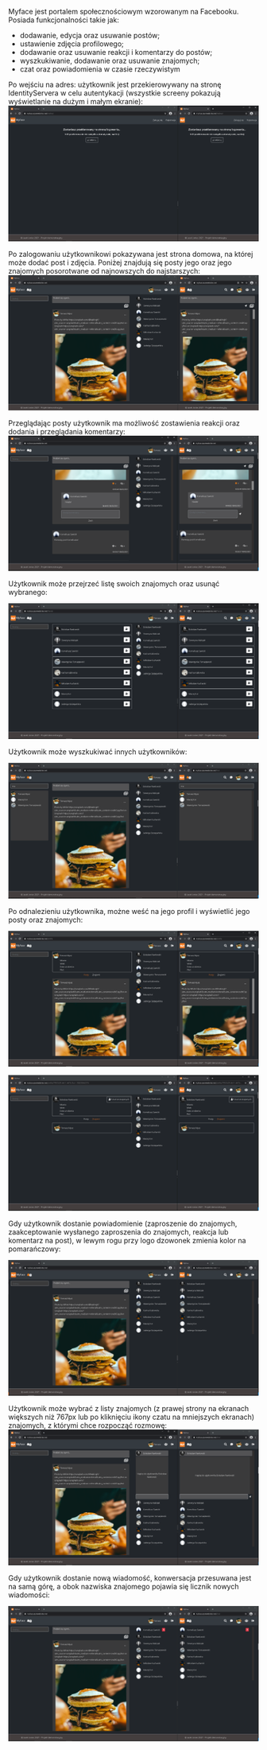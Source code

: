 Myface jest portalem społecznościowym wzorowanym na Facebooku. Posiada funkcjonalności takie jak:
- dodawanie, edycja oraz usuwanie postów;
- ustawienie zdjęcia profilowego;
- dodawanie oraz usuwanie reakcji i komentarzy do postów;
- wyszkukiwanie, dodawanie oraz usuwanie znajomych;
- czat oraz powiadomienia w czasie rzeczywistym

Po wejściu na adres: <a href="https://myface.azurewebsites.net/"></a> użytkownik jest przekierowywany na stronę IdentityServera w celu autentykacji (wszystkie screeny pokazują wyświetlanie na dużym i małym ekranie):
![Image of Yaktocat](https://github.com/JacDev/MyFaceClient/blob/master/Readme/Images/RedirectPage.png)

Po zalogowaniu użytkownikowi pokazywana jest strona domowa, na której może dodać post i zdjęcia. Poniżej znajdują się posty jego oraz jego znajomych posorotwane od najnowszych do najstarszych:
![Image of Yaktocat](https://github.com/JacDev/MyFaceClient/blob/master/Readme/Images/HomePage.png)

Przeglądając posty użytkownik ma możliwość zostawienia reakcji oraz dodania i przeglądania komentarzy:
![Image of Yaktocat](https://github.com/JacDev/MyFaceClient/blob/master/Readme/Images/PostOptions.png)

Użytkownik może przejrzeć listę swoich znajomych oraz usunąć wybranego:

![Image of Yaktocat](https://github.com/JacDev/MyFaceClient/blob/master/Readme/Images/FriendsPage.png)

Użytkownik może wyszkukiwać innych użytkowników:

![Image of Yaktocat](https://github.com/JacDev/MyFaceClient/blob/master/Readme/Images/FindUser.png)

Po odnalezieniu użytkownika, możne weść na jego profil i wyświetlić jego posty oraz znajomych:

![Image of Yaktocat](https://github.com/JacDev/MyFaceClient/blob/master/Readme/Images/ProfilePage.png)


![Image of Yaktocat](https://github.com/JacDev/MyFaceClient/blob/master/Readme/Images/ProfileFriends.png)

Gdy użytkownik dostanie powiadomienie (zaproszenie do znajomych, zaakceptowanie wysłanego zaproszenia do znajomych, reakcja lub komentarz na post), w lewym rogu przy logo dzowonek zmienia kolor na pomarańczowy:

![Image of Yaktocat](https://github.com/JacDev/MyFaceClient/blob/master/Readme/Images/NewNotification.png)

Użytkownik może wybrać z listy znajomych (z prawej strony na ekranach większych niż 767px lub po kliknięciu ikony czatu na mniejszych ekranach) znajomych, z którymi chce rozpocząć rozmowę:
![Image of Yaktocat](https://github.com/JacDev/MyFaceClient/blob/master/Readme/Images/Chat.png)

Gdy użytkownik dostanie nową wiadomość, konwersacja przesuwana jest na samą górę, a obok nazwiska znajomego pojawia się licznik nowych wiadomości:

![Image of Yaktocat](https://github.com/JacDev/MyFaceClient/blob/master/Readme/Images/NewMessage.png)
